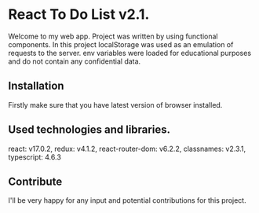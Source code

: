 # React To Do List v2.1.
Welcome to my web app. Project was written by using functional components.
In this project localStorage was used as an emulation of requests to the server.
env variables were loaded for educational purposes and do not contain any confidential data.

## Installation
Firstly make sure that you have latest version of browser installed.

## Used technologies and libraries.
react: v17.0.2,
redux: v4.1.2,
react-router-dom: v6.2.2,
classnames: v2.3.1,
typescript: 4.6.3

## Contribute
I'll be very happy for any input and potential contributions for this project.
